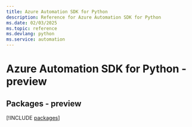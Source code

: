 ```yaml
---
title: Azure Automation SDK for Python
description: Reference for Azure Automation SDK for Python
ms.date: 02/03/2025
ms.topic: reference
ms.devlang: python
ms.service: automation
---
```

# Azure Automation SDK for Python - preview
## Packages - preview
[!INCLUDE [packages](automation-index.md)]
